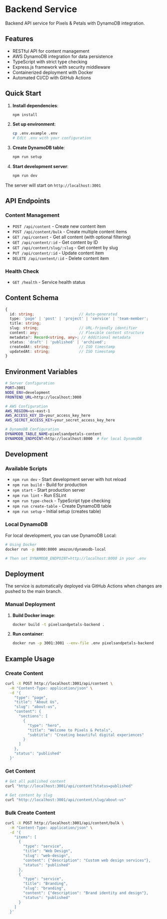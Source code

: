 # Backend Service

Backend API service for Pixels & Petals with DynamoDB integration.

## Features

- RESTful API for content management
- AWS DynamoDB integration for data persistence
- TypeScript with strict type checking
- Express.js framework with security middleware
- Containerized deployment with Docker
- Automated CI/CD with GitHub Actions

## Quick Start

1. **Install dependencies**:
   ```bash
   npm install
   ```

2. **Set up environment**:
   ```bash
   cp .env.example .env
   # Edit .env with your configuration
   ```

3. **Create DynamoDB table**:
   ```bash
   npm run setup
   ```

4. **Start development server**:
   ```bash
   npm run dev
   ```

The server will start on `http://localhost:3001`

## API Endpoints

### Content Management

- `POST /api/content` - Create new content item
- `POST /api/content/bulk` - Create multiple content items
- `GET /api/content` - Get all content (with optional filtering)
- `GET /api/content/:id` - Get content by ID
- `GET /api/content/slug/:slug` - Get content by slug
- `PUT /api/content/:id` - Update content item
- `DELETE /api/content/:id` - Delete content item

### Health Check

- `GET /health` - Service health status

## Content Schema

```typescript
{
  id: string;                    // Auto-generated
  type: 'page' | 'post' | 'project' | 'service' | 'team-member';
  title: string;
  slug: string;                  // URL-friendly identifier
  content: any;                  // Flexible content structure
  metadata?: Record<string, any>; // Additional metadata
  status: 'draft' | 'published' | 'archived';
  createdAt: string;             // ISO timestamp
  updatedAt: string;             // ISO timestamp
}
```

## Environment Variables

```bash
# Server Configuration
PORT=3001
NODE_ENV=development
FRONTEND_URL=http://localhost:3000

# AWS Configuration
AWS_REGION=us-east-1
AWS_ACCESS_KEY_ID=your_access_key_here
AWS_SECRET_ACCESS_KEY=your_secret_access_key_here

# DynamoDB Configuration
DYNAMODB_TABLE_NAME=pixelsandpetals-content
DYNAMODB_ENDPOINT=http://localhost:8000  # For local DynamoDB
```

## Development

### Available Scripts

- `npm run dev` - Start development server with hot reload
- `npm run build` - Build for production
- `npm start` - Start production server
- `npm run lint` - Run ESLint
- `npm run type-check` - TypeScript type checking
- `npm run create-table` - Create DynamoDB table
- `npm run setup` - Initial setup (creates table)

### Local DynamoDB

For local development, you can use DynamoDB Local:

```bash
# Using Docker
docker run -p 8000:8000 amazon/dynamodb-local

# Then set DYNAMODB_ENDPOINT=http://localhost:8000 in your .env
```

## Deployment

The service is automatically deployed via GitHub Actions when changes are pushed to the main branch.

### Manual Deployment

1. **Build Docker image**:
   ```bash
   docker build -t pixelsandpetals-backend .
   ```

2. **Run container**:
   ```bash
   docker run -p 3001:3001 --env-file .env pixelsandpetals-backend
   ```

## Example Usage

### Create Content

```bash
curl -X POST http://localhost:3001/api/content \
  -H "Content-Type: application/json" \
  -d '{
    "type": "page",
    "title": "About Us",
    "slug": "about-us",
    "content": {
      "sections": [
        {
          "type": "hero",
          "title": "Welcome to Pixels & Petals",
          "subtitle": "Creating beautiful digital experiences"
        }
      ]
    },
    "status": "published"
  }'
```

### Get Content

```bash
# Get all published content
curl "http://localhost:3001/api/content?status=published"

# Get content by slug
curl "http://localhost:3001/api/content/slug/about-us"
```

### Bulk Create Content

```bash
curl -X POST http://localhost:3001/api/content/bulk \
  -H "Content-Type: application/json" \
  -d '{
    "items": [
      {
        "type": "service",
        "title": "Web Design",
        "slug": "web-design",
        "content": {"description": "Custom web design services"},
        "status": "published"
      },
      {
        "type": "service",
        "title": "Branding",
        "slug": "branding",
        "content": {"description": "Brand identity and design"},
        "status": "published"
      }
    ]
  }'
```